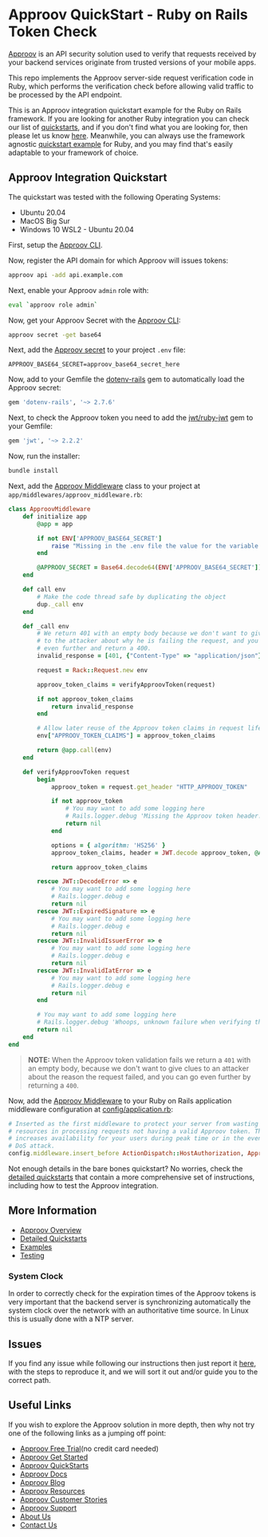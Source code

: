 # Approov QuickStart - Ruby on Rails Token Check

[Approov](https://approov.io) is an API security solution used to verify that requests received by your backend services originate from trusted versions of your mobile apps.

This repo implements the Approov server-side request verification code in Ruby, which performs the verification check before allowing valid traffic to be processed by the API endpoint.

This is an Approov integration quickstart example for the Ruby on Rails framework. If you are looking for another Ruby integration you can check our list of [quickstarts](https://approov.io/docs/latest/approov-integration-examples/backend-api/), and if you don't find what you are looking for, then please let us know [here](https://approov.io/contact). Meanwhile, you can always use the framework agnostic [quickstart example](https://github.com/approov/quickstart-ruby-on-rails-token-check) for Ruby, and you may find that's easily adaptable to your framework of choice.


## Approov Integration Quickstart

The quickstart was tested with the following Operating Systems:

* Ubuntu 20.04
* MacOS Big Sur
* Windows 10 WSL2 - Ubuntu 20.04

First, setup the [Approov CLI](https://approov.io/docs/latest/approov-installation/index.html#initializing-the-approov-cli).

Now, register the API domain for which Approov will issues tokens:

```bash
approov api -add api.example.com
```

Next, enable your Approov `admin` role with:

```bash
eval `approov role admin`
```

Now, get your Approov Secret with the [Approov CLI](https://approov.io/docs/latest/approov-installation/index.html#initializing-the-approov-cli):

```bash
approov secret -get base64
```

Next, add the [Approov secret](https://approov.io/docs/latest/approov-usage-documentation/#account-secret-key-export) to your project `.env` file:

```env
APPROOV_BASE64_SECRET=approov_base64_secret_here
```

Now, add to your Gemfile the [dotenv-rails](https://github.com/bkeepers/dotenv) gem to automatically load the Approov secret:

```ruby
gem 'dotenv-rails', '~> 2.7.6'
```

Next, to check the Approov token you need to add the [jwt/ruby-jwt](https://github.com/jwt/ruby-jwt) gem to your Gemfile:

```ruby
gem 'jwt', '~> 2.2.2'
```

Now, run the installer:

```bash
bundle install
```

Next, add the [Approov Middleware](/src/approov-protected-server/token-check/hello/app/middlewares/approov_middleware.rb) class to your project at `app/middlewares/approov_middleware.rb`:

```ruby
class ApproovMiddleware
    def initialize app
        @app = app

        if not ENV['APPROOV_BASE64_SECRET']
            raise "Missing in the .env file the value for the variable: APPROOV_BASE64_SECRET"
        end

        @APPROOV_SECRET = Base64.decode64(ENV['APPROOV_BASE64_SECRET'])
    end

    def call env
        # Make the code thread safe by duplicating the object
        dup._call env
    end

    def _call env
        # We return 401 with an empty body because we don't want to give clues
        # to the attacker about why he is failing the request, and you can go
        # even further and return a 400.
        invalid_response = [401, {"Content-Type" => "application/json"}, []]

        request = Rack::Request.new env

        approov_token_claims = verifyApproovToken(request)

        if not approov_token_claims
            return invalid_response
        end

        # Allow later reuse of the Approov token claims in request life cycle.
        env["APPROOV_TOKEN_CLAIMS"] = approov_token_claims

        return @app.call(env)
    end

    def verifyApproovToken request
        begin
            approov_token = request.get_header "HTTP_APPROOV_TOKEN"

            if not approov_token
                # You may want to add some logging here
                # Rails.logger.debug 'Missing the Approov token header!'
                return nil
            end

            options = { algorithm: 'HS256' }
            approov_token_claims, header = JWT.decode approov_token, @APPROOV_SECRET, true, options

            return approov_token_claims

        rescue JWT::DecodeError => e
            # You may want to add some logging here
            # Rails.logger.debug e
            return nil
        rescue JWT::ExpiredSignature => e
            # You may want to add some logging here
            # Rails.logger.debug e
            return nil
        rescue JWT::InvalidIssuerError => e
            # You may want to add some logging here
            # Rails.logger.debug e
            return nil
        rescue JWT::InvalidIatError => e
            # You may want to add some logging here
            # Rails.logger.debug e
            return nil
        end

        # You may want to add some logging here
        # Rails.logger.debug 'Whoops, unknown failure when verifying the Approov token!'
        return nil
    end
end
```

> **NOTE:** When the Approov token validation fails we return a `401` with an empty body, because we don't want to give clues to an attacker about the reason the request failed, and you can go even further by returning a `400`.


Now, add the [Approov Middleware](/src/approov-protected-server/token-check/hello/app/middlewares/approov_middleware.rb) to your Ruby on Rails application middleware configuration at [config/application.rb](/src/approov-protected-server/token-binding-check/hello/config/application.rb):

```ruby
# Inserted as the first middleware to protect your server from wasting
# resources in processing requests not having a valid Approov token. This
# increases availability for your users during peak time or in the event of a
# DoS attack.
config.middleware.insert_before ActionDispatch::HostAuthorization, ApproovMiddleware
```

Not enough details in the bare bones quickstart? No worries, check the [detailed quickstarts](QUICKSTARTS.md) that contain a more comprehensive set of instructions, including how to test the Approov integration.


## More Information

* [Approov Overview](OVERVIEW.md)
* [Detailed Quickstarts](QUICKSTARTS.md)
* [Examples](EXAMPLES.md)
* [Testing](TESTING.md)


### System Clock

In order to correctly check for the expiration times of the Approov tokens is very important that the backend server is synchronizing automatically the system clock over the network with an authoritative time source. In Linux this is usually done with a NTP server.


## Issues

If you find any issue while following our instructions then just report it [here](https://github.com/approov/quickstart-ruby-on-rails-token-check/issues), with the steps to reproduce it, and we will sort it out and/or guide you to the correct path.


## Useful Links

If you wish to explore the Approov solution in more depth, then why not try one of the following links as a jumping off point:

* [Approov Free Trial](https://approov.io/signup)(no credit card needed)
* [Approov Get Started](https://approov.io/product/demo)
* [Approov QuickStarts](https://approov.io/docs/latest/approov-integration-examples/)
* [Approov Docs](https://approov.io/docs)
* [Approov Blog](https://approov.io/blog/)
* [Approov Resources](https://approov.io/resource/)
* [Approov Customer Stories](https://approov.io/customer)
* [Approov Support](https://approov.io/contact)
* [About Us](https://approov.io/company)
* [Contact Us](https://approov.io/contact)

